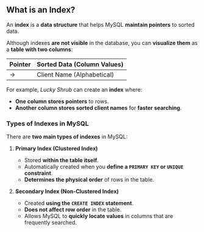 ## **What is an Index?**

An **index** is a **data structure** that helps MySQL **maintain pointers** to sorted data.  

Although indexes **are not visible** in the database, you can **visualize them** as a **table with two columns**:  

| Pointer | Sorted Data (Column Values) |
|---------|-----------------------------|
| →       | Client Name (Alphabetical)  |

For example, *Lucky Shrub* can create an **index** where:  

- **One column stores pointers** to rows.  
- **Another column stores sorted client names** for **faster searching**.

### **Types of Indexes in MySQL**

There are **two main types of indexes** in MySQL:  

  1. **Primary Index (Clustered Index)**  
     - Stored **within the table itself**.  
     - Automatically created when you **define a `PRIMARY KEY` or `UNIQUE` constraint**.  
     - **Determines the physical order** of rows in the table.  

  2. **Secondary Index (Non-Clustered Index)**  
     - Created **using the `CREATE INDEX` statement**.  
     - **Does not affect row order** in the table.  
     - Allows MySQL to **quickly locate values** in columns that are frequently searched.
